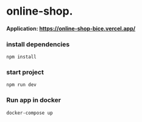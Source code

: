 # online-shop.
 
#### Application: https://online-shop-bice.vercel.app/
 
### install dependencies

`npm install`

### start project

`npm run dev`

### Run app in docker

`docker-compose up`